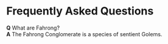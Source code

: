 # Frequently Asked Questions

**Q** What are Fahrong?  
**A** The Fahrong Conglomerate is a species of sentient Golems.


